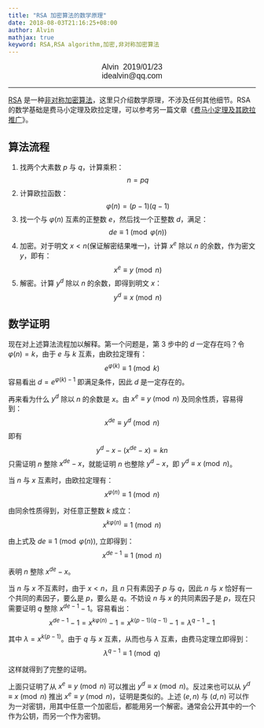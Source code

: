 ```yaml
---
title: "RSA 加密算法的数学原理"
date: 2018-08-03T21:16:25+08:00
author: Alvin
mathjax: true
keyword: RSA,RSA algorithm,加密,非对称加密算法
---
```

<font face="Arial" size=3>
<center>
Alvin &nbsp;2019/01/23
</center>
<center>
idealvin@qq.com
</center>
</font>
<hr>

[RSA](https://en.wikipedia.org/wiki/RSA_%28cryptosystem%29) 是一种[非对称加密算法](https://en.wikipedia.org/wiki/Public-key_cryptography)，这里只介绍数学原理，不涉及任何其他细节。RSA 的数学基础是费马小定理及欧拉定理，可以参考另一篇文章《[费马小定理及其欧拉推广](../fermat-theorem/)》。

## 算法流程

1. 找两个大素数 $p$ 与 $q$，计算乘积：
$$n = pq$$
2. 计算欧拉函数：
$$\varphi(n) = (p-1)(q-1)$$
3. 找一个与 $\varphi(n)$ 互素的正整数 $e$，然后找一个正整数 $d$，满足：
$$de \equiv 1 \pmod{\varphi(n)}$$
4. 加密。对于明文 $x < n$(保证解密结果唯一)，计算 $x^e$ 除以 $n$ 的余数，作为密文 $y$，即有：
$$x^e \equiv y \pmod{n}$$
5. 解密。计算 $y^d$ 除以 $n$ 的余数，即得到明文 $x$：
$$y^d \equiv x \pmod{n}$$

## 数学证明

现在对上述算法流程加以解释。第一个问题是，第 3 步中的 $d$ 一定存在吗？令 $\varphi(n) = k$，由于 $e$ 与 $k$ 互素，由欧拉定理有：
$$e^{\varphi(k)} \equiv 1 \pmod{k}$$
容易看出 $d = e^{\varphi(k) - 1}$ 即满足条件，因此 $d$ 是一定存在的。

再来看为什么 $y^d$ 除以 $n$ 的余数是 $x$。由 $x^e \equiv y \pmod{n}$ 及同余性质，容易得到：
$$x^{de} \equiv y^d \pmod{n}$$
即有
$$y^d - x - (x^{de} - x) = kn$$
只需证明 $n$ 整除 $x^{de} - x$，就能证明 $n$ 也整除 $y^d - x$，即 $y^d \equiv x \pmod{n}$。

当 $n$ 与 $x$ 互素时，由欧拉定理有：
$$x^{\varphi(n)} \equiv 1 \pmod{n}$$

由同余性质得到，对任意正整数 $k$ 成立：
$$x^{k \varphi(n)} \equiv 1 \pmod{n}$$

由上式及 $de \equiv 1 \pmod{\varphi(n)}$, 立即得到：
$$x^{de - 1} \equiv 1 \pmod{n}$$

表明 $n$ 整除 $x^{de} - x$。

当 $n$ 与 $x$ 不互素时，由于 $x < n$，且 $n$ 只有素因子 $p$ 与 $q$，因此 $n$ 与 $x$ 恰好有一个共同的素因子，要么是 $p$，要么是 $q$。不妨设 $n$ 与 $x$ 的共同素因子是 $p$，现在只需要证明 $q$ 整除 $x^{de-1} - 1$。容易看出：
$$
x^{de-1} - 1 = x^{k\varphi(n)} - 1 = x^{k(p-1)(q-1)} - 1 = \lambda ^{q-1} - 1
$$

其中 $\lambda = x^{k(p-1)}$。由于 $q$ 与 $x$ 互素，从而也与 $\lambda$ 互素，由费马定理立即得到：
$$\lambda ^{q-1} \equiv 1 \pmod{q}$$

这样就得到了完整的证明。

上面只证明了从 $x^e \equiv y \pmod{n}$ 可以推出 $y^d \equiv x \pmod{n}$。反过来也可以从 $y^d \equiv x \pmod{n}$ 推出  $x^e \equiv y \pmod{n}$，证明是类似的。上述 $(e, n)$ 与 $(d, n)$ 可以作为一对密钥，用其中任意一个加密后，都能用另一个解密。通常会公开其中的一个作为公钥，而另一个作为密钥。
